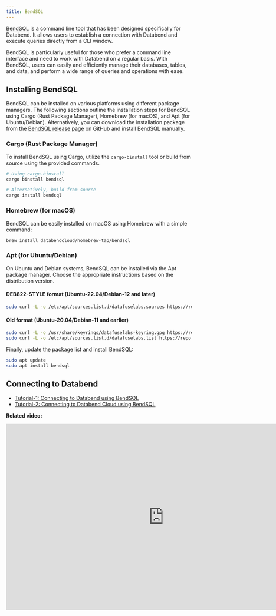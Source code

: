 ```yaml
---
title: BendSQL
---
```


[BendSQL](https://github.com/datafuselabs/BendSQL) is a command line tool that has been designed specifically for Databend. It allows users to establish a connection with Databend and execute queries directly from a CLI window.

BendSQL is particularly useful for those who prefer a command line interface and need to work with Databend on a regular basis. With BendSQL, users can easily and efficiently manage their databases, tables, and data, and perform a wide range of queries and operations with ease.

## Installing BendSQL

BendSQL can be installed on various platforms using different package managers. The following sections outline the installation steps for BendSQL using Cargo (Rust Package Manager), Homebrew (for macOS), and Apt (for Ubuntu/Debian). Alternatively, you can download the installation package from the [BendSQL release page](https://github.com/datafuselabs/BendSQL/releases) on GitHub and install BendSQL manually.

### Cargo (Rust Package Manager)

To install BendSQL using Cargo, utilize the `cargo-binstall` tool or build from source using the provided commands.

```bash
# Using cargo-binstall
cargo binstall bendsql

# Alternatively, build from source
cargo install bendsql
```

### Homebrew (for macOS)

BendSQL can be easily installed on macOS using Homebrew with a simple command:

```bash
brew install databendcloud/homebrew-tap/bendsql
```

### Apt (for Ubuntu/Debian)

On Ubuntu and Debian systems, BendSQL can be installed via the Apt package manager. Choose the appropriate instructions based on the distribution version.

#### DEB822-STYLE format (Ubuntu-22.04/Debian-12 and later)

```bash
sudo curl -L -o /etc/apt/sources.list.d/datafuselabs.sources https://repo.databend.rs/deb/datafuselabs.sources
```

#### Old format (Ubuntu-20.04/Debian-11 and earlier)

```bash
sudo curl -L -o /usr/share/keyrings/datafuselabs-keyring.gpg https://repo.databend.rs/deb/datafuselabs.gpg
sudo curl -L -o /etc/apt/sources.list.d/datafuselabs.list https://repo.databend.rs/deb/datafuselabs.list
```

Finally, update the package list and install BendSQL:

```bash
sudo apt update
sudo apt install bendsql
```

## Connecting to Databend

- [Tutorial-1: Connecting to Databend using BendSQL](00-connect-to-databend.md)
- [Tutorial-2: Connecting to Databend Cloud using BendSQL](01-connect-to-databend-cloud.md)

**Related video:**

<iframe width="853" height="505" className="iframe-video" src="https://www.youtube.com/embed/3cFmGvtU-ws" title="YouTube video player" frameBorder="0" allow="accelerometer; autoplay; clipboard-write; encrypted-media; gyroscope; picture-in-picture; web-share" allowFullScreen></iframe>